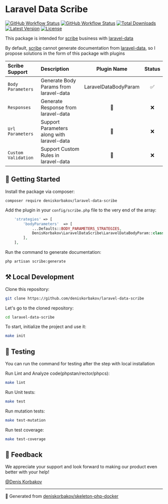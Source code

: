 # Laravel Data Scribe

<a href="https://github.com/deniskorbakov/laravel-data-scribe"><img alt="GitHub Workflow Status" src="https://github.com/deniskorbakov/laravel-data-scribe/actions/workflows/lint.yml/badge.svg"></a>
<a href="https://github.com/deniskorbakov/laravel-data-scribe"><img alt="GitHub Workflow Status" src="https://github.com/deniskorbakov/laravel-data-scribe/actions/workflows/tests.yml/badge.svg"></a>
<a href="https://packagist.org/packages/deniskorbakov/laravel-data-scribe"><img alt="Total Downloads" src="https://img.shields.io/packagist/dt/deniskorbakov/laravel-data-scribe"></a>
<a href="https://packagist.org/packages/deniskorbakov/laravel-data-scribe"><img alt="Latest Version" src="https://img.shields.io/packagist/v/deniskorbakov/laravel-data-scribe"></a>
<a href="https://packagist.org/packages/deniskorbakov/laravel-data-scribe"><img alt="License" src="https://img.shields.io/packagist/l/deniskorbakov/laravel-data-scribe"></a>

This package is intended for [scribe](https://github.com/knuckleswtf/scribe) business with [laravel-data](https://github.com/spatie/laravel-data)

By default, [scribe](https://github.com/knuckleswtf/scribe) cannot generate documentation from [laravel-data](https://github.com/spatie/laravel-data), so I propose solutions in the form of this package with plugins

| Scribe Support        | Description                                |     Plugin Name      | Status |
|:----------------------|:-------------------------------------------|:--------------------:|:------:|
| ``Body Parameters``   | Generate Body Params from laravel-data     | LaravelDataBodyParam |   ✅    |
| ``Responses``         | Generate Response from laravel-data        |          🚫          |   ❌    |
| ``Url Parameters``    | Support Parameters along with laravel-data |          🚫          |   ❌    |
| ``Custom Validation`` | Support Custom Rules in laravel-data       |          🚫          |   ❌    |

## 📝 Getting Started

Install the package via composer:
```shell
composer require deniskorbakov/laravel-data-scribe
```

Add the plugin in your `config/scribe.php` file to the very end of the array:
```php
    'strategies' => [
        'bodyParameters'  => [
            ...Defaults::BODY_PARAMETERS_STRATEGIES,
            DenisKorbakov\LaravelDataScribe\LaravelDataBodyParam::class,
        ],
    ],
```

Run the command to generate documentation:
```bash
php artisan scribe:generate
```

## ⚒️ Local Development

Clone this repository:
```bash
git clone https://github.com/deniskorbakov/laravel-data-scribe
```

Let's go to the cloned repository:
```bash
cd laravel-data-scribe
```

To start, initialize the project and use it:
```bash
make init
```

## 🧪 Testing

You can run the command for testing after the step with local installation

Run Lint and Analyze code(phpstan/rector/phpcs):
```bash
make lint
```

Run Unit tests:
```bash
make test
```

Run mutation tests:
```bash
make test-mutation
```

Run test coverage:
```bash
make test-coverage
```

## 🤝 Feedback

We appreciate your support and look forward to making our product even better with your help!

[@Denis Korbakov](https://github.com/deniskorbakov)

---

📝 Generated from [deniskorbakov/skeleton-php-docker](https://github.com/deniskorbakov/skeleton-php-docker)

